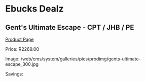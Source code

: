 
# Ebucks Dealz
## Gent's Ultimate Escape - CPT / JHB / PE
[Product Page](https://www.ebucks.com/web/shop/productSelected.do?prodId=239433708&catId=322112237)

Price: R2269.00

Image: /web/cms/system/galleries/pics/prodimg/gents-ultimate-escape_300.jpg

Savings: 


	